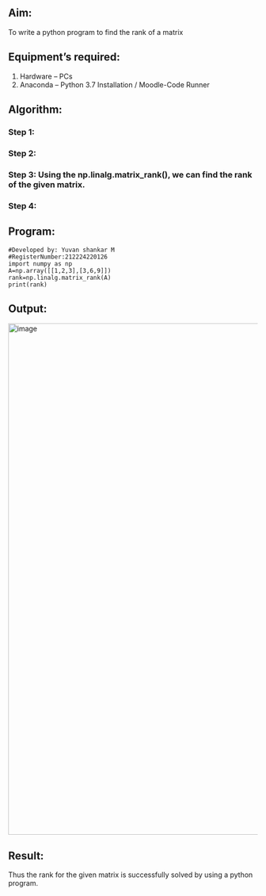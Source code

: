 ## Aim:
To write a python program to find the rank of a matrix
## Equipment’s required:
1. 	Hardware – PCs
2. 	Anaconda – Python 3.7 Installation / Moodle-Code Runner
## Algorithm:
### Step 1: 
### Step 2: 
### Step 3: Using the np.linalg.matrix_rank(), we can find the rank of the given matrix.
### Step 4: 
## Program:
```#Program to find the rank of a matrix.
#Developed by: Yuvan shankar M
#RegisterNumber:212224220126
import numpy as np
A=np.array([[1,2,3],[3,6,9]])
rank=np.linalg.matrix_rank(A)
print(rank)
```
## Output:

<img width="1856" height="1032" alt="image" src="https://github.com/user-attachments/assets/adeede38-ce15-4a28-b57a-4860c4e63206" />


## Result:
Thus the rank for the given matrix is successfully solved by  using a python program.

